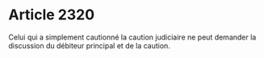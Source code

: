 # Article 2320

Celui qui a simplement cautionné la caution judiciaire ne peut demander la discussion du débiteur principal et de la caution.